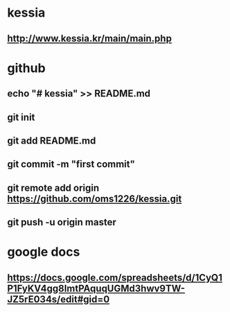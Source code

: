 # kessia
## http://www.kessia.kr/main/main.php
# github
## echo "# kessia" >> README.md
## git init
## git add README.md
## git commit -m "first commit"
## git remote add origin https://github.com/oms1226/kessia.git
## git push -u origin master
# google docs
## https://docs.google.com/spreadsheets/d/1CyQ1P1FyKV4gg8ImtPAquqUGMd3hwv9TW-JZ5rE034s/edit#gid=0
